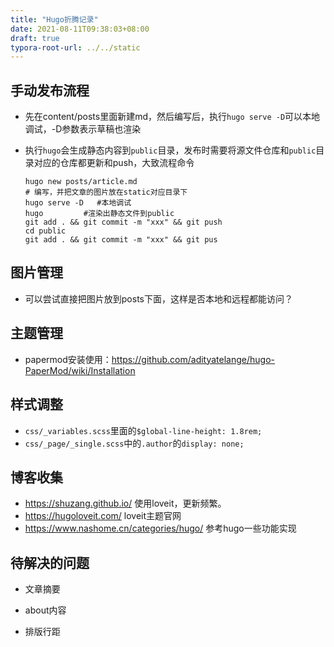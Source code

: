 ```yaml
---
title: "Hugo折腾记录"
date: 2021-08-11T09:38:03+08:00
draft: true
typora-root-url: ../../static
---
```


## 手动发布流程

- 先在content/posts里面新建md，然后编写后，执行`hugo serve -D`可以本地调试，-D参数表示草稿也渲染

- 执行`hugo`会生成静态内容到`public`目录，发布时需要将源文件仓库和`public`目录对应的仓库都更新和push，大致流程命令

  ```shell
  hugo new posts/article.md
  # 编写，并把文章的图片放在static对应目录下
  hugo serve -D   #本地调试
  hugo         #渲染出静态文件到public
  git add . && git commit -m "xxx" && git push
  cd public
  git add . && git commit -m "xxx" && git pus
  ```

## 图片管理

- 可以尝试直接把图片放到posts下面，这样是否本地和远程都能访问？

## 主题管理

- papermod安装使用：https://github.com/adityatelange/hugo-PaperMod/wiki/Installation

## 样式调整

- `css/_variables.scss`里面的`$global-line-height: 1.8rem;`
- `css/_page/_single.scss`中的`.author`的`display: none;`

## 博客收集

- https://shuzang.github.io/ 使用loveit，更新频繁。
- https://hugoloveit.com/ loveit主题官网
- https://www.nashome.cn/categories/hugo/ 参考hugo一些功能实现

## 待解决的问题

- 文章摘要

- about内容

- 排版行距

  

